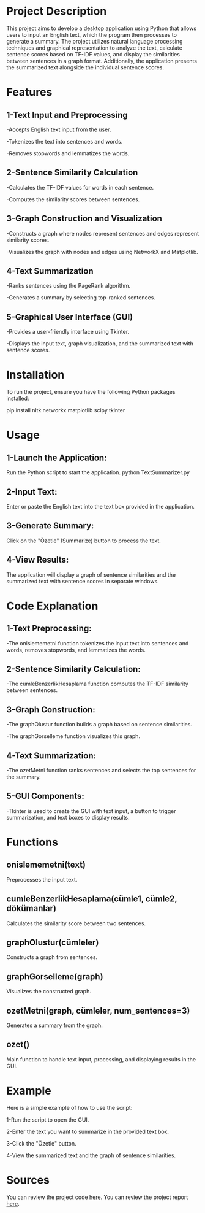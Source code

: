 # Project Description
This project aims to develop a desktop application using Python that allows users to input an English text, which the program then processes to generate a summary. The project utilizes natural language processing techniques and graphical representation to analyze the text, calculate sentence scores based on TF-IDF values, and display the similarities between sentences in a graph format. Additionally, the application presents the summarized text alongside the individual sentence scores.

# Features

## 1-Text Input and Preprocessing
-Accepts English text input from the user.

-Tokenizes the text into sentences and words.

-Removes stopwords and lemmatizes the words.

## 2-Sentence Similarity Calculation
-Calculates the TF-IDF values for words in each sentence.

-Computes the similarity scores between sentences.

## 3-Graph Construction and Visualization
-Constructs a graph where nodes represent sentences and edges represent similarity scores.

-Visualizes the graph with nodes and edges using NetworkX and Matplotlib.

## 4-Text Summarization
-Ranks sentences using the PageRank algorithm.

-Generates a summary by selecting top-ranked sentences.

## 5-Graphical User Interface (GUI)
-Provides a user-friendly interface using Tkinter.

-Displays the input text, graph visualization, and the summarized text with sentence scores.

# Installation
To run the project, ensure you have the following Python packages installed:

pip install nltk networkx matplotlib scipy tkinter

# Usage

## 1-Launch the Application:
Run the Python script to start the application.
python TextSummarizer.py

## 2-Input Text:
Enter or paste the English text into the text box provided in the application.

## 3-Generate Summary:
Click on the "Özetle" (Summarize) button to process the text.

## 4-View Results:
The application will display a graph of sentence similarities and the summarized text with sentence scores in separate windows.

# Code Explanation

## 1-Text Preprocessing:
-The onislememetni function tokenizes the input text into sentences and words, removes stopwords, and lemmatizes the words.

## 2-Sentence Similarity Calculation:
-The cumleBenzerlikHesaplama function computes the TF-IDF similarity between sentences.

## 3-Graph Construction:
-The graphOlustur function builds a graph based on sentence similarities.

-The graphGorselleme function visualizes this graph.

## 4-Text Summarization:
-The ozetMetni function ranks sentences and selects the top sentences for the summary.

## 5-GUI Components:
-Tkinter is used to create the GUI with text input, a button to trigger summarization, and text boxes to display results.

# Functions

## onislememetni(text)
Preprocesses the input text.

## cumleBenzerlikHesaplama(cümle1, cümle2, dökümanlar)
Calculates the similarity score between two sentences.

## graphOlustur(cümleler)
Constructs a graph from sentences.

## graphGorselleme(graph)
Visualizes the constructed graph.

## ozetMetni(graph, cümleler, num_sentences=3)
Generates a summary from the graph.

## ozet()
Main function to handle text input, processing, and displaying results in the GUI.

# Example

Here is a simple example of how to use the script:

1-Run the script to open the GUI.

2-Enter the text you want to summarize in the provided text box.

3-Click the "Özetle" button.

4-View the summarized text and the graph of sentence similarities.

# Sources

You can review the project code [here](TextSummarizer.py).
You can review the project report [here](TextSummarizerRep.pdf).
